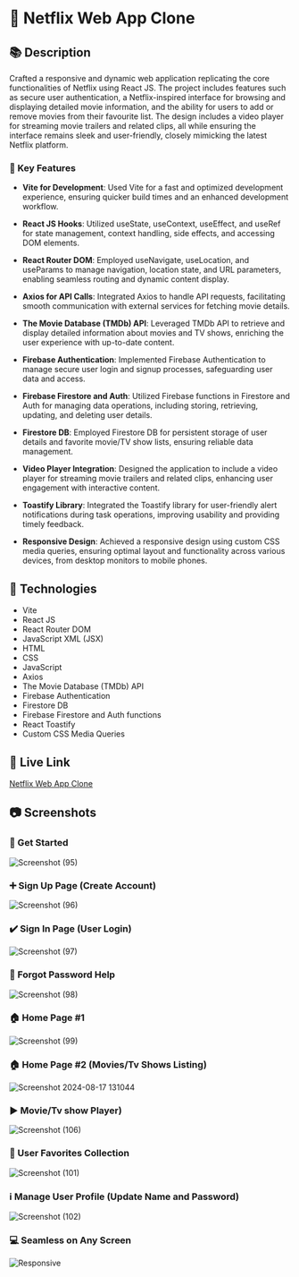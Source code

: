 <!-- Title -->
# :iphone: Netflix Web App Clone

<!-- Description Section -->
## :books: Description
Crafted a responsive and dynamic web application replicating the core functionalities of Netflix using React JS. The project includes features such as secure user authentication, a Netflix-inspired interface for browsing and displaying detailed movie information, and the ability for users to add or remove movies from their favourite list. The design includes a video player for streaming movie trailers and related clips, all while ensuring the interface remains sleek and user-friendly, closely mimicking the latest Netflix platform.

### :name_badge: Key Features

- **Vite for Development**: Used Vite for a fast and optimized development experience, ensuring quicker build times and an enhanced development workflow.

- **React JS Hooks**: Utilized useState, useContext, useEffect, and useRef for state management, context handling, side effects, and accessing DOM elements.

- **React Router DOM**: Employed useNavigate, useLocation, and useParams to manage navigation, location state, and URL parameters, enabling seamless routing and dynamic content display.

- **Axios for API Calls**: Integrated Axios to handle API requests, facilitating smooth communication with external services for fetching movie details.

- **The Movie Database (TMDb) API**: Leveraged TMDb API to retrieve and display detailed information about movies and TV shows, enriching the user experience with up-to-date content.

- **Firebase Authentication**: Implemented Firebase Authentication to manage secure user login and signup processes, safeguarding user data and access.

- **Firebase Firestore and Auth**: Utilized Firebase functions in Firestore and Auth for managing data operations, including storing, retrieving, updating, and deleting user details.

- **Firestore DB**: Employed Firestore DB for persistent storage of user details and favorite movie/TV show lists, ensuring reliable data management.

- **Video Player Integration**: Designed the application to include a video player for streaming movie trailers and related clips, enhancing user engagement with interactive content.

- **Toastify Library**: Integrated the Toastify library for user-friendly alert notifications during task operations, improving usability and providing timely feedback.

- **Responsive Design**: Achieved a responsive design using custom CSS media queries, ensuring optimal layout and functionality across various devices, from desktop monitors to mobile phones.




<!-- Technologies Section -->
## :rocket: Technologies
- Vite
- React JS
- React Router DOM
- JavaScript XML (JSX)
- HTML
- CSS
- JavaScript
- Axios
- The Movie Database (TMDb) API
- Firebase Authentication
- Firestore DB
- Firebase Firestore and Auth functions
- React Toastify
- Custom CSS Media Queries
  
<!-- Live Link Section -->
## :link: Live Link

[Netflix Web App Clone](https://net-flix-web-app-clone.netlify.app/)

<!-- Screenshots Section -->
## :camera: Screenshots
### :checkered_flag: Get Started
![Screenshot (95)](https://github.com/user-attachments/assets/b6ac6238-1f0c-4cd7-8e0a-5c67c0df767d)
### :heavy_plus_sign: Sign Up Page (Create Account)
![Screenshot (96)](https://github.com/user-attachments/assets/11178002-21c7-476e-8ad9-86fb06cdaf7a)
### :heavy_check_mark: Sign In Page (User Login)
![Screenshot (97)](https://github.com/user-attachments/assets/0bc085b3-44f6-4585-b86e-b1067320648c)
### :key: Forgot Password Help
![Screenshot (98)](https://github.com/user-attachments/assets/3963d526-21af-4959-9e0e-23c5d6562a03)
### :house: Home Page #1
![Screenshot (99)](https://github.com/user-attachments/assets/4df59a3d-7a91-4f03-99ab-262351bb5dcb)
### :house: Home Page #2 (Movies/Tv Shows Listing)
![Screenshot 2024-08-17 131044](https://github.com/user-attachments/assets/411a3ffa-a1d9-4fca-b589-6293c4aa7402)
### :arrow_forward: Movie/Tv show Player)
![Screenshot (106)](https://github.com/user-attachments/assets/f6349a2a-3c4b-41d4-a6f7-e3677d1dad93)
### :heart_decoration: User Favorites Collection
![Screenshot (101)](https://github.com/user-attachments/assets/7147187a-2be1-4a52-88fc-b8cdcfe6420b)
### :information_source: Manage User Profile (Update Name and Password)
![Screenshot (102)](https://github.com/user-attachments/assets/9bbafc2a-fcf7-4494-971e-728417837c1b)
### :computer: Seamless on Any Screen
![Responsive](https://github.com/user-attachments/assets/d4642d75-efe0-4915-b68c-b64846fb7ed5)

<!-- Demo Section -->
<!--## :clapper: Demo-->
